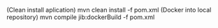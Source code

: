 (Clean install aplication) mvn clean install -f pom.xml
(Docker into local repository) mvn compile jib:dockerBuild -f pom.xml